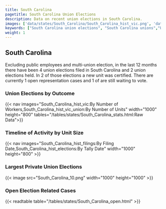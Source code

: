 ```yaml
---
title: South Carolina
pagetitle: South Carolina Union Elections
description: Data on recent union elections in South Carolina.
images: ['data/states/South_Carolina/South_Carolina_hist_vic.png', 'data/states/South_Carolina/South_Carolina_hist_size.png', 'data/states/South_Carolina/South_Carolina_10.png']
keywords: ["South Carolina union elections", "South Carolina unions","Union elections"]
weight: 1
---
```

##  South Carolina

Excluding public employees and multi-union election, in the last 12 months there have been 4 union elections filed in South Carolina and 2 union elections held. In 2 of those elections a new unit was certified. There are currently 1 open representation cases and 1 of are still waiting to vote.

### Union Elections by Outcome
{{< nav images="South_Carolina_hist_vic:By Number of Workers,South_Carolina_hist_vic_union:By Number of Units" width="1000" height="800" tables="/tables/states/South_Carolina_stats.html:Raw Data">}}

### Timeline of Activity by Unit Size
{{< nav images="South_Carolina_hist_filings:By Filing Date,South_Carolina_hist_elections:By Tally Date" width="1000" height="800" >}}

### Largest Private Union Elections
{{< image src="South_Carolina_10.png" width="1000" height="1000"  >}}

### Open Election Related Cases
{{< readtable table="/tables/states/South_Carolina_open.html" >}}

